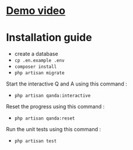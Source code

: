 # [Demo video](https://drive.google.com/file/d/1Doh-Ewo0dg1dvKwJSQNlWnN_qe2PGkDT/view?usp=sharing)

# Installation guide

- create a database
- `cp .en.example .env`
- `composer install`
- `php artisan migrate`

Start the interactive Q and A using this command :

- `php artisan qanda:interactive`

Reset the progress using this command :

- `php artisan qanda:reset`

Run the unit tests using this command :

- `php artisan test`
